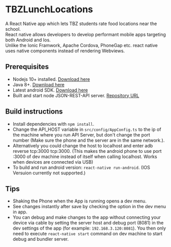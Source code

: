 # TBZLunchLocations
A React Native app which lets TBZ students rate food locations near the school.  
React native allows developers to develop performant mobile apps targeting both Android and Ios.  
Unlike the Ionic Framwork, Apache Cordova, PhoneGap etc. react native uses native components instead of rendering  Webviews.
## Prerequisites
- Nodejs 10+ installed. [Download here](https://nodejs.org/en/)
- Java 8+. [Download here](https://java.com/en/download/)
- Latest android SDK. [Download here](https://developer.android.com/studio/#downloads)
- Built and start node JSON-REST-API server. [Repository URL](https://github.com/danielHpeters/tbz-lunch-locations-webservice)

## Build instructions
- Install dependencies with `npm install`.
- Change the API_HOST variable in `src/config/AppConfig.ts` to the ip of the machine where you run API Server, but don't change the port number (Make sure the phone and the server are in the same network.).
- Alternatively you could change the host to localhost and enter adb reverse tcp:3000 tcp:3000. (This makes the android phone to use port :3000 of dev machine instead of itself when calling localhost. Works when devices are connected via USB)
- To build and run android version:  `react-native run-android`. (IOS Versuion currently not supported.)

## Tips
- Shaking the Phone when the App is running opens a dev menu.
- See changes instantly after save by checking the option in the dev menu in app.
- You can debug and make changes to the app without connecting your device via cable by setting the server host and debug port (8081) in the dev settings of the app (for example: `192.168.3.120:8081`). You then only need to execute `react-native start` command on dev machine to start debug and bundler server.
